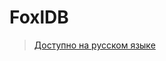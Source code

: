 # FoxlDB

> [Доступно на русском языке](https://github.com/Darkvood/foxl-db/blob/master/README_RU.md "FoxlDB на русском")
